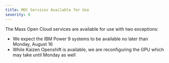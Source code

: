 ```yaml
---
title: MOC Services Available for Use
severity: 0
---
```

The Mass Open Cloud services are available for use with two exceptions:
- We expect the IBM Power 9 systems to be available  no later than Monday, August 16
- While Kaizen Openshift is available, we are reconfiguring the GPU which may take until Monday as well
